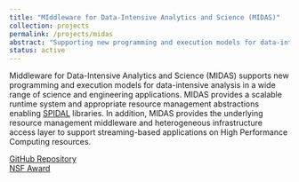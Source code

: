 ```yaml
---
title: "MIddleware for Data-Intensive Analytics and Science (MIDAS)"
collection: projects
permalink: /projects/midas
abstract: "Supporting new programming and execution models for data-intensive analysis in a wide range of science and engineering applications."
status: active
---
```


Middleware for Data-Intensive Analytics and Science (MIDAS) supports new programming and execution models for data-intensive analysis in a wide range of science and engineering applications. MIDAS provides a scalable runtime system and appropriate resource management abstractions enabling [SPIDAL](http://www.spidal.org) libraries. In addition, MIDAS provides the underlying resource management middleware and heterogeneous infrastructure access layer to support streaming-based applications on High Performance Computing resources.

<a href="https://github.com/radical-cybertools/midas"><i class="fa fa-github"></i>GitHub Repository</a><br>
<a href="https://www.nsf.gov/awardsearch/showAward?AWD_ID=1443054"><i class="fa fa-nsf"></i>NSF Award</a>
